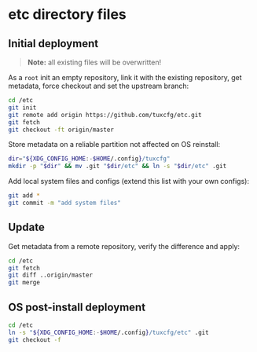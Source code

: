 etc directory files
===================

## Initial deployment ##

> **Note:** all existing files will be overwritten!

As a `root` init an empty repository, link it with the existing repository, get metadata, force checkout and set the upstream branch:

```bash
cd /etc
git init
git remote add origin https://github.com/tuxcfg/etc.git
git fetch
git checkout -ft origin/master
```

Store metadata on a reliable partition not affected on OS reinstall:

```bash
dir="${XDG_CONFIG_HOME:-$HOME/.config}/tuxcfg"
mkdir -p "$dir" && mv .git "$dir/etc" && ln -s "$dir/etc" .git
```

Add local system files and configs (extend this list with your own configs):

```bash
git add *
git commit -m "add system files"
```


## Update ##

Get metadata from a remote repository, verify the difference and apply:

```bash
cd /etc
git fetch
git diff ..origin/master
git merge
```


## OS post-install deployment ##

```bash
cd /etc
ln -s "${XDG_CONFIG_HOME:-$HOME/.config}/tuxcfg/etc" .git
git checkout -f
```